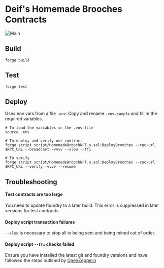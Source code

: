 # Deif's Homemade Brooches Contracts

![Main](https://github.com/hmmdeif/homemade-brooches/actions/workflows/test.yml/badge.svg)

## Build

`forge build`

## Test

`forge test`

## Deploy

Uses env vars from a file `.env`. Copy and rename `.env.sample` and fill in the required variables.

```
# To load the variables in the .env file
source .env

# To deploy and verify our contract
forge script script/HomemadeBroochNFT.s.sol:DeployBrooches --rpc-url $RPC_URL --broadcast -vvvv --slow --ffi

# To verify
forge script script/HomemadeBroochNFT.s.sol:DeployBrooches --rpc-url $RPC_URL --verify -vvvv --resume
```

## Troubleshooting

#### Test contracts are too large

You need to update foundry to a later build. This error is suppressed in later versions for test contracts.

#### Deploy script transaction failures

`--slow` is necessary to stop all tx being sent and being mined out of order.

#### Deploy script `--ffi` checks failed

Ensure you have installed the latest git and foundry versions and have followed the steps outlined by [OpenZeppelin](https://github.com/OpenZeppelin/openzeppelin-foundry-upgrades)